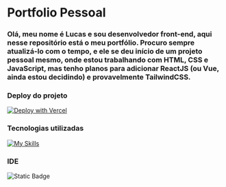 # Portfolio Pessoal

### Olá, meu nome é Lucas e sou desenvolvedor front-end, aqui nesse repositório está o meu portfólio. Procuro sempre atualizá-lo com o tempo, e ele se deu início de um projeto pessoal mesmo, onde estou trabalhando com HTML, CSS e JavaScript, mas tenho planos para adicionar ReactJS (ou Vue, ainda estou decidindo) e provavelmente TailwindCSS.

### Deploy do projeto
[![Deploy with Vercel](https://vercel.com/button)](https://vercel.com/new/git/external?repository=https://github.com/lucascampardo/myportfolio)

### Tecnologias utilizadas
[![My Skills](https://skillicons.dev/icons?i=html,css,js,vercel)](https://skillicons.dev)

### IDE
![Static Badge](https://img.shields.io/badge/editor-webstorm-cyan)


